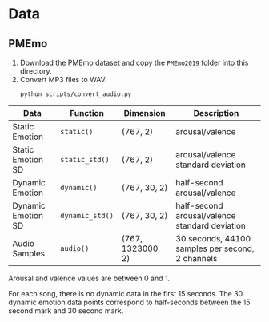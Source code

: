 # Data

## PMEmo

1. Download the [PMEmo](http://pmemo.hellohui.cn/) dataset and copy the
  `PMEmo2019` folder into this directory.
2. Convert MP3 files to WAV.
    ```
    python scripts/convert_audio.py
    ```

Data | Function | Dimension | Description
--- | --- | --- | ---
Static Emotion | `static()` | (767, 2) | arousal/valence
Static Emotion SD | `static_std()` | (767, 2) | arousal/valence standard deviation
Dynamic Emotion | `dynamic()` | (767, 30, 2) | half-second arousal/valence
Dynamic Emotion SD | `dynamic_std()` | (767, 30, 2) | half-second arousal/valence standard deviation
Audio Samples | `audio()` | (767, 1323000, 2) | 30 seconds, 44100 samples per second, 2 channels

Arousal and valence values are between 0 and 1.

For each song, there is no dynamic data in the first 15 seconds.
The 30 dynamic emotion data points correspond to half-seconds
between the 15 second mark and 30 second mark.
